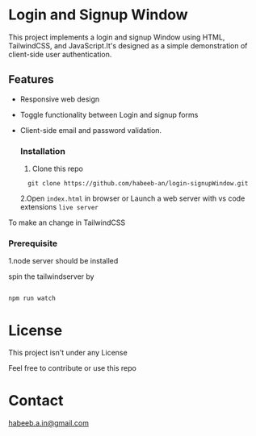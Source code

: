 # Login and Signup Window

This project implements a login and signup Window using HTML, TailwindCSS, and JavaScript.It's designed as a simple demonstration of client-side user authentication.

## Features

- Responsive web design
- Toggle functionality between Login and signup forms
- Client-side email and password validation.

  ### Installation

  1. Clone this repo
  ```
    git clone https://github.com/habeeb-an/login-signupWindow.git
  ```
  
  2.Open ```index.html``` in browser or Launch a web server with vs code extensions ```live server```

To make an change in TailwindCSS 

### Prerequisite

1.node server should be installed


spin the tailwindserver by

```

npm run watch
```

# License

This project isn't under any License

Feel free to contribute or use this repo

# Contact

habeeb.a.in@gmail.com
